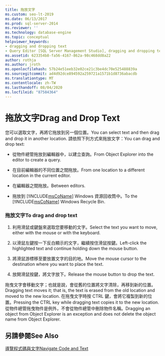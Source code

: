 ```yaml
---
title: 拖放文字
ms.custom: seo-lt-2019
ms.date: 06/13/2017
ms.prod: sql-server-2014
ms.reviewer: ''
ms.technology: database-engine
ms.topic: conceptual
helpviewer_keywords:
- dragging and dropping text
- Query Editor [SQL Server Management Studio], dragging and dropping text
ms.assetid: 623354b8-fa56-4167-862a-98c468dd8a22
author: rothja
ms.author: jroth
ms.openlocfilehash: 57b24e51eeb32e02ce21c3be4dc70e525488839a
ms.sourcegitcommit: ad4d92dce894592a259721a1571b1d8736abacdb
ms.translationtype: MT
ms.contentlocale: zh-TW
ms.lasthandoff: 08/04/2020
ms.locfileid: "87584364"
---
```

# <a name="drag-and-drop-text"></a><span data-ttu-id="3ad6f-102">拖放文字</span><span class="sxs-lookup"><span data-stu-id="3ad6f-102">Drag and Drop Text</span></span>
  <span data-ttu-id="3ad6f-103">您可以選取文字，再將它拖放到另一個位置。</span><span class="sxs-lookup"><span data-stu-id="3ad6f-103">You can select text and then drag and drop it in another location.</span></span> <span data-ttu-id="3ad6f-104">請依照下列方式來拖放文字：</span><span class="sxs-lookup"><span data-stu-id="3ad6f-104">You can drag and drop text:</span></span>  
  
-   <span data-ttu-id="3ad6f-105">從物件總管拖放到編輯器中，以建立查詢。</span><span class="sxs-lookup"><span data-stu-id="3ad6f-105">From Object Explorer into the editor to create a query.</span></span>  
  
-   <span data-ttu-id="3ad6f-106">在目前編輯器的不同位置之間拖放。</span><span class="sxs-lookup"><span data-stu-id="3ad6f-106">From one location to a different location in the current editor.</span></span>  
  
-   <span data-ttu-id="3ad6f-107">在編輯器之間拖放。</span><span class="sxs-lookup"><span data-stu-id="3ad6f-107">Between editors.</span></span>  
  
-   <span data-ttu-id="3ad6f-108">拖放到 [!INCLUDE[msCoName](../../includes/msconame-md.md)] Windows 資源回收筒中。</span><span class="sxs-lookup"><span data-stu-id="3ad6f-108">To the [!INCLUDE[msCoName](../../includes/msconame-md.md)] Windows Recycle Bin.</span></span>  
  
### <a name="to-drag-and-drop-text"></a><span data-ttu-id="3ad6f-109">拖放文字</span><span class="sxs-lookup"><span data-stu-id="3ad6f-109">To drag and drop text</span></span>  
  
1.  <span data-ttu-id="3ad6f-110">利用滑鼠或鍵盤來選取您要移動的文字。</span><span class="sxs-lookup"><span data-stu-id="3ad6f-110">Select the text you want to move, either with the mouse or with the keyboard.</span></span>  
  
2.  <span data-ttu-id="3ad6f-111">以滑鼠左鍵按一下反白顯示的文字，繼續按住滑鼠按鍵。</span><span class="sxs-lookup"><span data-stu-id="3ad6f-111">Left-click the highlighted text and continue holding down the mouse button.</span></span>  
  
3.  <span data-ttu-id="3ad6f-112">將滑鼠游標移至要放置文字的目的地。</span><span class="sxs-lookup"><span data-stu-id="3ad6f-112">Move the mouse cursor to the destination where you want to place the text.</span></span>  
  
4.  <span data-ttu-id="3ad6f-113">放開滑鼠按鍵，將文字放下。</span><span class="sxs-lookup"><span data-stu-id="3ad6f-113">Release the mouse button to drop the text.</span></span>  
  
 <span data-ttu-id="3ad6f-114">拖曳文字會移動文字；也就是說，會從舊的位置將文字清除，再移到新的位置。</span><span class="sxs-lookup"><span data-stu-id="3ad6f-114">Dragging text moves it; that is, the text is erased from the old location and moved to the new location.</span></span> <span data-ttu-id="3ad6f-115">在拖曳文字時按 CTRL 鍵，會將它複製到新的位置。</span><span class="sxs-lookup"><span data-stu-id="3ad6f-115">Pressing the CTRL key while dragging text copies it to the new location.</span></span> <span data-ttu-id="3ad6f-116">從物件總管拖曳物件是例外，不會從物件總管中刪除物件名稱。</span><span class="sxs-lookup"><span data-stu-id="3ad6f-116">Dragging an object from Object Explorer is an exception and does not delete the object name from Object Explorer.</span></span>  
  
## <a name="see-also"></a><span data-ttu-id="3ad6f-117">另請參閱</span><span class="sxs-lookup"><span data-stu-id="3ad6f-117">See Also</span></span>  
 [<span data-ttu-id="3ad6f-118">導覽程式碼與文字</span><span class="sxs-lookup"><span data-stu-id="3ad6f-118">Navigate Code and Text</span></span>](navigate-code-and-text.md)  
  
  
